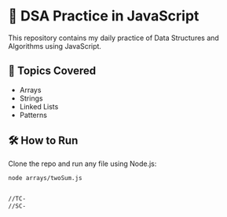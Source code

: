 # 🧠 DSA Practice in JavaScript

This repository contains my daily practice of Data Structures and Algorithms using JavaScript.

## 📂 Topics Covered

- Arrays
- Strings
- Linked Lists
- Patterns

## 🛠️ How to Run

Clone the repo and run any file using Node.js:

```bash
node arrays/twoSum.js


//TC- 
//SC-